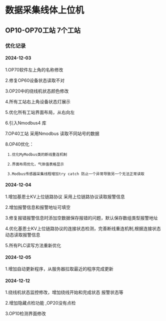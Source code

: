﻿# 数据采集线体上位机

## OP10-OP70工站 7个工站

### 优化记录

#### 2024-12-03
 1.OP70软件左上角的名称修改

 2.修复OP60设备状态读取不对

 3.OP20中的绕线机状态颜色修改

 4.所有工站右上角设备状态灯展示

 5.优化所有工站界面布局，从右向左

 6.引入Nmodbus4 库 

 7.OP40工站 采用Nmodbus 读取不同站号的数据

 8.OP40优化：

	 1.优化MyModbus类的断线重连机制

	 2.界面布局优化，气体值表格显示

	 3.Modbus传感器采集线程增加try catch 防止一个异常导致另一个无法正常读取


#### 2024-12-04
1.增加基恩士KV上位链路协议 采用上位链路协议读取报警信息

2.增加报警信息和报警地址可填空

3.修复报错报警信息时添加空数据保存报错的问题，默认保存数组类型报警地址

4.优化基恩士KV上位链路协议的连接状态检测，完善断线重连机制,根据连接状态动态读取报警信息

5.所有PLC读写方法重新优化

#### 2024-12-05
1.增加自动更新程序，从服务器拉取最近的程序完成更新

#### 2024-12-12
1.绕线机状态监控修改，增加绕线开始和完成状态 报警状态等

2.增加隐藏点检功能 ,OP20没有点检

3.OP10检测界面修改



